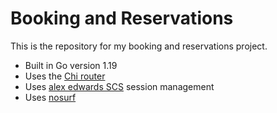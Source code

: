 # Booking and Reservations

This is the repository for my booking and reservations project.

- Built in Go version 1.19
- Uses the [Chi router](https://github.com/go-chi/chi/v5)
- Uses [alex edwards SCS](htpps://github.com/alexedwards/scs/v2) session management
- Uses [nosurf](https://github.com/justinas/nosurf)